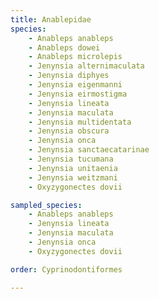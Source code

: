 ```yaml
---
title: Anablepidae
species:
    - Anableps anableps
    - Anableps dowei
    - Anableps microlepis
    - Jenynsia alternimaculata
    - Jenynsia diphyes
    - Jenynsia eigenmanni
    - Jenynsia eirmostigma
    - Jenynsia lineata
    - Jenynsia maculata
    - Jenynsia multidentata
    - Jenynsia obscura
    - Jenynsia onca
    - Jenynsia sanctaecatarinae
    - Jenynsia tucumana
    - Jenynsia unitaenia
    - Jenynsia weitzmani
    - Oxyzygonectes dovii

sampled_species:
    - Anableps anableps
    - Jenynsia lineata
    - Jenynsia maculata
    - Jenynsia onca
    - Oxyzygonectes dovii

order: Cyprinodontiformes

---
```


